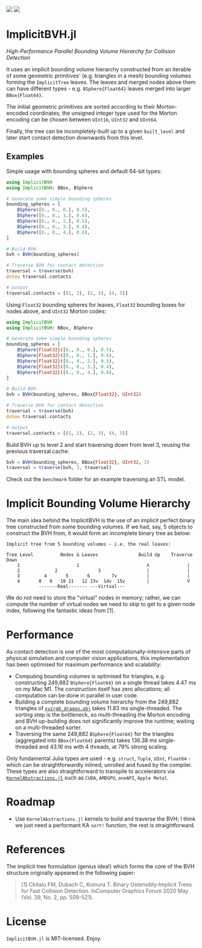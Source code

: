 [![](https://img.shields.io/badge/docs-stable-blue.svg)](https://stellaorg.github.io/ImplicitBVH.jl/stable)
[![](https://img.shields.io/badge/docs-dev-blue.svg)](https://stellaorg.github.io/ImplicitBVH.jl/dev)

# ImplicitBVH.jl
*High-Performance Parallel Bounding Volume Hierarchy for Collision Detection*

It uses an implicit bounding volume hierarchy constructed from an iterable of some geometric
primitives' (e.g. triangles in a mesh) bounding volumes forming the `ImplicitTree` leaves. The leaves
and merged nodes above them can have different types - e.g. `BSphere{Float64}` leaves merged into
larger `BBox{Float64}`.

The initial geometric primitives are sorted according to their Morton-encoded coordinates; the
unsigned integer type used for the Morton encoding can be chosen between `UInt16`, `UInt32` and `UInt64`.

Finally, the tree can be incompletely-built up to a given `built_level` and later start contact
detection downwards from this level.


## Examples

Simple usage with bounding spheres and default 64-bit types:

```julia
using ImplicitBVH
using ImplicitBVH: BBox, BSphere

# Generate some simple bounding spheres
bounding_spheres = [
    BSphere([0., 0., 0.], 0.5),
    BSphere([0., 0., 1.], 0.6),
    BSphere([0., 0., 2.], 0.5),
    BSphere([0., 0., 3.], 0.4),
    BSphere([0., 0., 4.], 0.6),
]

# Build BVH
bvh = BVH(bounding_spheres)

# Traverse BVH for contact detection
traversal = traverse(bvh)
@show traversal.contacts

# output
traversal.contacts = [(1, 2), (2, 3), (4, 5)]
```

Using `Float32` bounding spheres for leaves, `Float32` bounding boxes for nodes above, and `UInt32`
Morton codes:

```julia
using ImplicitBVH
using ImplicitBVH: BBox, BSphere

# Generate some simple bounding spheres
bounding_spheres = [
    BSphere{Float32}([0., 0., 0.], 0.5),
    BSphere{Float32}([0., 0., 1.], 0.6),
    BSphere{Float32}([0., 0., 2.], 0.5),
    BSphere{Float32}([0., 0., 3.], 0.4),
    BSphere{Float32}([0., 0., 4.], 0.6),
]

# Build BVH
bvh = BVH(bounding_spheres, BBox{Float32}, UInt32)

# Traverse BVH for contact detection
traversal = traverse(bvh)
@show traversal.contacts

# output
traversal.contacts = [(1, 2), (2, 3), (4, 5)]
```

Build BVH up to level 2 and start traversing down from level 3, reusing the previous traversal
cache:

```julia
bvh = BVH(bounding_spheres, BBox{Float32}, UInt32, 2)
traversal = traverse(bvh, 3, traversal)
```

Check out the `benchmark` folder for an example traversing an STL model.


# Implicit Bounding Volume Hierarchy

The main idea behind the ImplicitBVH is the use of an implicit perfect binary tree constructed from some
bounding volumes. If we had, say, 5 objects to construct the BVH from, it would form an incomplete
binary tree as below:

```
Implicit tree from 5 bounding volumes - i.e. the real leaves:

Tree Level          Nodes & Leaves               Build Up    Traverse Down
    1                     1                         Ʌ              |
    2             2               3                 |              |
    3         4       5       6        7v           |              |
    4       8   9   10 11   12 13v  14v  15v        |              V
            -------Real------- ---Virtual---
```

We do not need to store the "virtual" nodes in memory; rather, we can compute the number of virtual
nodes we need to skip to get to a given node index, following the fantastic ideas from [1].


# Performance

As contact detection is one of the most computationally-intensive parts of physical simulation and computer
vision applications, this implementation has been optimised for maximum performance and scalability:

- Computing bounding volumes is optimised for triangles, e.g. constructing 249,882 `BSphere{Float64}` on a single thread takes 4.47 ms on my Mac M1. The construction itself has zero allocations; all computation can be done in parallel in user code.
- Building a complete bounding volume hierarchy from the 249,882 triangles of [`xyzrgb_dragon.obj`](https://github.com/alecjacobson/common-3d-test-models/blob/master/data/xyzrgb_dragon.obj) takes 11.83 ms single-threaded. The sorting step is the bottleneck, so multi-threading the Morton encoding and BVH up-building does not significantly improve the runtime; waiting on a multi-threaded sorter.
- Traversing the same 249,882 `BSphere{Float64}` for the triangles (aggregated into `BBox{Float64}` parents) takes 136.38 ms single-threaded and 43.16 ms with 4 threads, at 79% strong scaling.

Only fundamental Julia types are used - e.g. `struct`, `Tuple`, `UInt`, `Float64` - which can be straightforwardly inlined, unrolled and fused by the compiler. These types are also straightforward to transpile to accelerators via [`KernelAbstractions.jl`](https://github.com/JuliaGPU/KernelAbstractions.jl) such as `CUDA`, `AMDGPU`, `oneAPI`, `Apple Metal`.


# Roadmap

- Use `KernelAbstractions.jl` kernels to build and traverse the BVH; I think we just need a performant KA `sort!` function, the rest is straightforward.


# References

The implicit tree formulation (genius idea!) which forms the core of the BVH structure originally appeared in the following paper:

> [1] Chitalu FM, Dubach C, Komura T. Binary Ostensibly‐Implicit Trees for Fast Collision Detection. InComputer Graphics Forum 2020 May (Vol. 39, No. 2, pp. 509-521).


# License
`ImplicitBVH.jl` is MIT-licensed. Enjoy.

